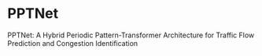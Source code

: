 # PPTNet
PPTNet: A Hybrid Periodic Pattern-Transformer Architecture for Traffic Flow Prediction and Congestion Identification
